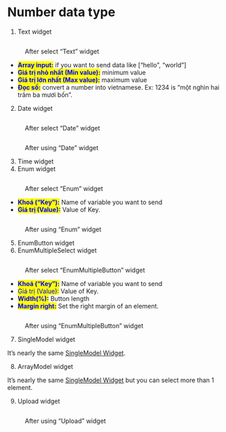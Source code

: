 # Number data type

1. Text widget

<figure><img src="https://lh7-rt.googleusercontent.com/docsz/AD_4nXez2k9U5xMK2l3enBCtM7LOF6N3CicKjbdGuHOuCe_9z9Iu6NDdn066KsZSjLqHshuJUoZOpkaWVmN8UHLhUQsEFzitGHithocXtVv2CRMxQdxdI29upTgSaGKxzTQGZI7MC2NVgOcNBMh_NV9QF5M8snGlBRfaEZBngYh6T36T3v6vtHP-CP8?key=CZ89Z8QbD4X9YTRzADcgIQ" alt=""><figcaption><p>After select “Text” widget</p></figcaption></figure>

* <mark style="color:blue;">**Array input:**</mark> if you want to send data like \[“hello”, “world”]
* <mark style="color:blue;">**Giá trị nhỏ nhất (Min value):**</mark> minimum value
* <mark style="color:blue;">**Giá trị lớn nhất (Max value):**</mark> maximum value
* <mark style="color:blue;">**Đọc số:**</mark> convert a number into vietnamese. Ex: 1234 is “một nghìn hai trăm ba mươi bốn”.

2. Date widget

<figure><img src="https://lh7-rt.googleusercontent.com/docsz/AD_4nXfmSJpJ6jI7luFiyq61GI6gQvoKZrb92rxpuk14cb1lV2rLafBPAyAhBDrhHaX5YZyXQHxyfi7MNYeZbdw0aJKSLSNZo44xs_YIrU1giPdLEUWQnhGLi7588yyoV9f7-iL2feT2xFcgqSXUD-cxA6pY3SX93w9tqv0IbV3WYa_oSRZnU43-Vvo?key=CZ89Z8QbD4X9YTRzADcgIQ" alt=""><figcaption><p>After select “Date” widget</p></figcaption></figure>

<figure><img src="https://lh7-rt.googleusercontent.com/docsz/AD_4nXdWFUUHTV9jwGvnHkeCjcfxkmWaP67lO01BP1m9nYBgsD04nvNthAKv-mwh-SSlab5cjmwwKJJ6ps_v--um-NxenNMp4P-YVjuVESqsGB-1Yn56-8gxm91zlKGvLDcdipl3jGcO83Td8W1DZxI_iST0YzCmiT73y_79j7ApwYp3fFdIk1Y9iP0?key=CZ89Z8QbD4X9YTRzADcgIQ" alt=""><figcaption><p>After using “Date” widget</p></figcaption></figure>

3. Time widget
4. Enum widget

<figure><img src="https://lh7-rt.googleusercontent.com/docsz/AD_4nXfVLhv0J381gt7ZD0y3LGMitJvxeUNvPMeE-3xM7bMUrOoNkceMo9Z-Hv33BSYfFEGkJUXLF6WtAJfCuXJhaFHslqmukLysBk1rielihJeFP-yHWab5nAvFxzUOAo2luL82OBWqh52WEuoNMHTfMwoQVJFMTejUI1LIEQQDH8TYY6aBigETwO0?key=CZ89Z8QbD4X9YTRzADcgIQ" alt=""><figcaption><p>After select “Enum” widget</p></figcaption></figure>

* <mark style="color:blue;">**Khoá (“Key”):**</mark> Name of variable you want to send
* <mark style="color:blue;">**Giá trị (Value):**</mark> Value of Key.

<figure><img src="https://lh7-rt.googleusercontent.com/docsz/AD_4nXdInRmVmnbREOdWBjUflRBY9PEHx0R0a8kudtEe5QmmPzUm6aWxxPepfr_RKZrRj5tfMMfQjt6W9iByC0NMyS0ALbRDmfShxGxOhM348BR8bvpK3qbauYFGM2BKI3wgeNWToCdINIiPZDd5hhXriShipOp_9AFXG2YIdyW9Y5PPKoEmHZfgZyQ?key=CZ89Z8QbD4X9YTRzADcgIQ" alt=""><figcaption><p>After using “Enum” widget</p></figcaption></figure>

5. EnumButton widget
6. EnumMultipleSelect widget

<figure><img src="https://lh7-rt.googleusercontent.com/docsz/AD_4nXcSzkfwYCiojYkYzOtlGnk7BOkuC_xsLXc0z0Fat-mao77y-UtqRAA1zouxFh_9SvlqM5HTDjxQrqD6VOQ2J5D_zvE61Ef1YaLVPfdxdX_zywmNOv7anxRH23vKixMPpO1F9jfyppEOBINs00FwQ6fAa95_dqoRL7tAWSHEClKRxBHIOJT2mN4?key=CZ89Z8QbD4X9YTRzADcgIQ" alt=""><figcaption><p>After select “EnumMultipleButton” widget</p></figcaption></figure>

* <mark style="color:blue;">**Khoá (“Key”):**</mark> Name of variable you want to send
* <mark style="color:blue;">Giá trị (Value):</mark> Value of Key.
* <mark style="color:blue;">**Width(%):**</mark> Button length
* <mark style="color:blue;">**Margin right:**</mark> Set the right margin of an element.

<figure><img src="https://lh7-rt.googleusercontent.com/docsz/AD_4nXckUSNTnJEuFsSpeZerHcJ9zXKKqxe9LxZz7QvKSINKd44MSaI-lrzF-5lhtsCOlEIy7SXal6ItSP84i-Tiihor5ZUCSSNZQ-6xVhpIyJshKig5SaghIYD0MNsi8GVOMXoDz8IEf5gLjN7_FbHsC9uyO2T6tmCd-HGIQLLSrK8pvw7Iu2W8Sg?key=CZ89Z8QbD4X9YTRzADcgIQ" alt=""><figcaption><p>After using “EnumMultipleButton” widget</p></figcaption></figure>

7. SingleModel widget

It’s nearly the same [SingleModel Widget](string-data-type.md).

8. ArrayModel widget

It’s nearly the same [SingleModel Widget](string-data-type.md) but you can select more than 1 element.

9. Upload widget

<figure><img src="https://lh7-rt.googleusercontent.com/docsz/AD_4nXfNuofUqGx8Jn4QC-ELWxmkff3vyiQ2SvGkU1Pm68RS68Eon_RIy3y1mHEwfmYu7T21xswhTKYxulSBITJY2RbFZVF3NGBrR4I9STRfnYHhU04SGKXmr9YUjWwc8vn9qmSJnEFVOxP737UKVZoY6XI-Z3b_D8KVOvUGDBKUAdZVMcUZlKnRpb8?key=CZ89Z8QbD4X9YTRzADcgIQ" alt=""><figcaption><p>After using “Upload” widget</p></figcaption></figure>
